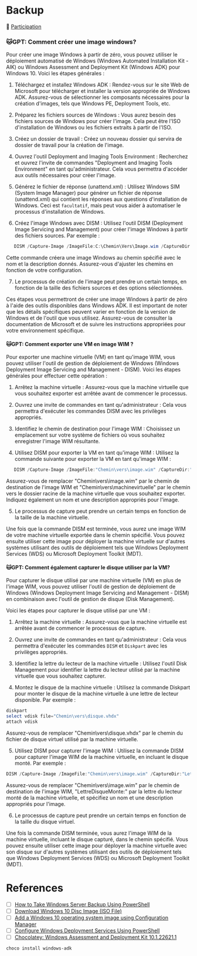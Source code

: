 # Backup

:tada: [Participation](.scripts/Participation.md)

### :cat:GPT: Comment créer une image windows?

Pour créer une image Windows à partir de zéro, vous pouvez utiliser le déploiement automatisé de Windows (Windows Automated Installation Kit - AIK) ou Windows Assessment and Deployment Kit (Windows ADK) pour Windows 10. Voici les étapes générales :

1. Téléchargez et installez Windows ADK : Rendez-vous sur le site Web de Microsoft pour télécharger et installer la version appropriée de Windows ADK. Assurez-vous de sélectionner les composants nécessaires pour la création d'images, tels que Windows PE, Deployment Tools, etc.


2. Préparez les fichiers sources de Windows : Vous aurez besoin des fichiers sources de Windows pour créer l'image. Cela peut être l'ISO d'installation de Windows ou les fichiers extraits à partir de l'ISO.

3. Créez un dossier de travail : Créez un nouveau dossier qui servira de dossier de travail pour la création de l'image.

4. Ouvrez l'outil Deployment and Imaging Tools Environment : Recherchez et ouvrez l'invite de commandes "Deployment and Imaging Tools Environment" en tant qu'administrateur. Cela vous permettra d'accéder aux outils nécessaires pour créer l'image.

5. Générez le fichier de réponse (unattend.xml) : Utilisez Windows SIM (System Image Manager) pour générer un fichier de réponse (unattend.xml) qui contient les réponses aux questions d'installation de Windows. Ceci est `facultatif`, mais peut vous aider à automatiser le processus d'installation de Windows.

6. Créez l'image Windows avec DISM : Utilisez l'outil DISM (Deployment Image Servicing and Management) pour créer l'image Windows à partir des fichiers sources. Par exemple :

```powershell
   DISM /Capture-Image /ImageFile:C:\Chemin\Vers\Image.wim /CaptureDir:C:\Chemin\Vers\FichiersSources /Name:"Nom de l'image" /Description:"Description de l'image" /Compress:Maximum
```

   Cette commande créera une image Windows au chemin spécifié avec le nom et la description donnés. Assurez-vous d'ajuster les chemins en fonction de votre configuration.

7. Le processus de création de l'image peut prendre un certain temps, en fonction de la taille des fichiers sources et des options sélectionnées.

Ces étapes vous permettront de créer une image Windows à partir de zéro à l'aide des outils disponibles dans Windows ADK. Il est important de noter que les détails spécifiques peuvent varier en fonction de la version de Windows et de l'outil que vous utilisez. Assurez-vous de consulter la documentation de Microsoft et de suivre les instructions appropriées pour votre environnement spécifique.


#### :cat:GPT: Comment exporter une VM en image WIM ?

Pour exporter une machine virtuelle (VM) en tant qu'image WIM, vous pouvez utiliser l'outil de gestion de déploiement de Windows (Windows Deployment Image Servicing and Management - DISM). Voici les étapes générales pour effectuer cette opération :

1. Arrêtez la machine virtuelle : Assurez-vous que la machine virtuelle que vous souhaitez exporter est arrêtée avant de commencer le processus.

2. Ouvrez une invite de commandes en tant qu'administrateur : Cela vous permettra d'exécuter les commandes DISM avec les privilèges appropriés.

3. Identifiez le chemin de destination pour l'image WIM : Choisissez un emplacement sur votre système de fichiers où vous souhaitez enregistrer l'image WIM résultante.

4. Utilisez DISM pour exporter la VM en tant qu'image WIM : Utilisez la commande suivante pour exporter la VM en tant qu'image WIM :

```powershell
   DISM /Capture-Image /ImageFile:"Chemin\vers\image.wim" /CaptureDir:"Chemin\vers\machinevirtuelle" /Name:"Nom de l'image" /Description:"Description de l'image" /Compress:Maximum
```

   Assurez-vous de remplacer "Chemin\vers\image.wim" par le chemin de destination de l'image WIM et "Chemin\vers\machinevirtuelle" par le chemin vers le dossier racine de la machine virtuelle que vous souhaitez exporter. Indiquez également un nom et une description appropriés pour l'image.

5. Le processus de capture peut prendre un certain temps en fonction de la taille de la machine virtuelle.

Une fois que la commande DISM est terminée, vous aurez une image WIM de votre machine virtuelle exportée dans le chemin spécifié. Vous pouvez ensuite utiliser cette image pour déployer la machine virtuelle sur d'autres systèmes utilisant des outils de déploiement tels que Windows Deployment Services (WDS) ou Microsoft Deployment Toolkit (MDT).


#### :cat:GPT: Comment également capturer le disque utiliser par la VM?

Pour capturer le disque utilisé par une machine virtuelle (VM) en plus de l'image WIM, vous pouvez utiliser l'outil de gestion de déploiement de Windows (Windows Deployment Image Servicing and Management - DISM) en combinaison avec l'outil de gestion de disque (Disk Management).

Voici les étapes pour capturer le disque utilisé par une VM :

1. Arrêtez la machine virtuelle : Assurez-vous que la machine virtuelle est arrêtée avant de commencer le processus de capture.

2. Ouvrez une invite de commandes en tant qu'administrateur : Cela vous permettra d'exécuter les commandes `DISM` et `Diskpart` avec les privilèges appropriés.

3. Identifiez la lettre du lecteur de la machine virtuelle : Utilisez l'outil Disk Management pour identifier la lettre du lecteur utilisé par la machine virtuelle que vous souhaitez capturer.

4. Montez le disque de la machine virtuelle : Utilisez la commande Diskpart pour monter le disque de la machine virtuelle à une lettre de lecteur disponible. Par exemple :

```powershell
diskpart
select vdisk file="Chemin\vers\disque.vhdx"
attach vdisk
```

   Assurez-vous de remplacer "Chemin\vers\disque.vhdx" par le chemin du fichier de disque virtuel utilisé par la machine virtuelle.

5. Utilisez DISM pour capturer l'image WIM : Utilisez la commande DISM pour capturer l'image WIM de la machine virtuelle, en incluant le disque monté. Par exemple :

```powershell
DISM /Capture-Image /ImageFile:"Chemin\vers\image.wim" /CaptureDir:"LettreDisqueMonte:\" /Name:"Nom de l'image" /Description:"Description de l'image" /Compress:Maximum
```

   Assurez-vous de remplacer "Chemin\vers\image.wim" par le chemin de destination de l'image WIM, "LettreDisqueMonte:\" par la lettre du lecteur monté de la machine virtuelle, et spécifiez un nom et une description appropriés pour l'image.

6. Le processus de capture peut prendre un certain temps en fonction de la taille du disque virtuel.

Une fois la commande DISM terminée, vous aurez l'image WIM de la machine virtuelle, incluant le disque capturé, dans le chemin spécifié. Vous pouvez ensuite utiliser cette image pour déployer la machine virtuelle avec son disque sur d'autres systèmes utilisant des outils de déploiement tels que Windows Deployment Services (WDS) ou Microsoft Deployment Toolkit (MDT).

# References

- [ ] [How to Take Windows Server Backup Using PowerShell](https://www.ubackup.com/windows-server/windows-server-backup-powershell.html)
- [ ] [Download Windows 10 Disc Image (ISO File)](https://www.microsoft.com/en-us/software-download/windows10ISO)
- [ ] [Add a Windows 10 operating system image using Configuration Manager](https://learn.microsoft.com/en-us/windows/deployment/deploy-windows-cm/add-a-windows-10-operating-system-image-using-configuration-manager)
- [ ] [Configure Windows Deployment Services Using PowerShell](https://mcpmag.com/articles/2018/12/13/configure-wds-using-powershell.aspx)
- [ ] [Chocolatey: Windows Assessment and Deployment Kit 10.1.22621.1](https://community.chocolatey.org/packages/windows-adk)

```bash
choco install windows-adk
```

